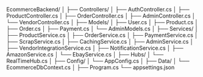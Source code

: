 EcommerceBackend/
│
├── Controllers/
│   ├── AuthController.cs
│   ├── ProductController.cs
│   ├── OrderController.cs
│   ├── AdminController.cs
│   └── VendorController.cs
│
├── Models/
│   ├── User.cs
│   ├── Product.cs
│   ├── Order.cs
│   ├── Payment.cs
│   └── AdminModels.cs
│
├── Services/
│   ├── ProductService.cs
│   ├── OrderService.cs
│   ├── PaymentService.cs
│   ├── ScrapService.cs
│   ├── CachingService.cs
│   ├── AdminService.cs
│   ├── VendorIntegrationService.cs
│   ├── NotificationService.cs
│   ├── AmazonService.cs
│   └── EbayService.cs
│
├── Hubs/
│   └── RealTimeHub.cs 
│
├── Config/
│   └── AppConfig.cs
│
├── Data/
│   └── EcommerceDbContext.cs
│
├── Program.cs
└── appsettings.json
